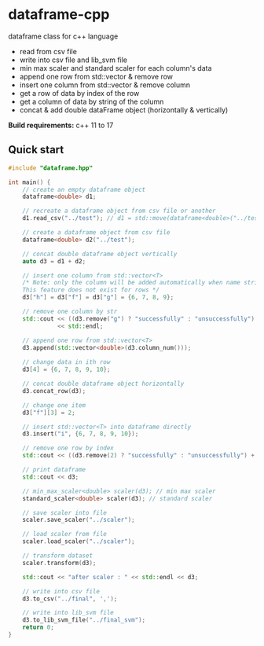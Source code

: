 # dataframe-cpp
dataframe class for c++ language
- read from csv file
- write into csv file and lib_svm file
- min max scaler and standard scaler for each column's data
- append one row from std::vector<T> & remove row
- insert one column from std::vector<T> & remove column
- get a row of data  by index of the row 
- get a column of data  by string of the column 
- concat & add double dataFrame object (horizontally & vertically) 


**Build requirements:** c++ 11 to 17

## Quick start

```cpp
#include "dataframe.hpp"

int main() {
    // create an empty dataframe object
    dataframe<double> d1;

    // recreate a dataframe object from csv file or another
    d1.read_csv("../test"); // d1 = std::move(dataframe<double>("../test"));

    // create a dataframe object from csv file
    dataframe<double> d2("../test");

    // concat double dataframe object vertically
    auto d3 = d1 + d2;

    // insert one column from std::vector<T>
    /* Note: only the column will be added automatically when name string of its is not detected.
    This feature does not exist for rows */
    d3["h"] = d3["f"] = d3["g"] = {6, 7, 8, 9};

    // remove one column by str
    std::cout << ((d3.remove("g") ? "successfully" : "unsuccessfully") + std::string(" deleted a colunm!"))
              << std::endl;

    // append one row from std::vector<T>
    d3.append(std::vector<double>(d3.column_num()));
    
    // change data in ith row
    d3[4] = {6, 7, 8, 9, 10};

    // concat double dataframe object horizontally
    d3.concat_row(d3);

    // change one item
    d3["f"][3] = 2;

    // insert std::vector<T> into dataframe directly
    d3.insert("i", {6, 7, 8, 9, 10});

    // remove one row by index
    std::cout << ((d3.remove(2) ? "successfully" : "unsuccessfully") + std::string(" deleted a row!")) << std::endl;

    // print dataframe
    std::cout << d3;

    // min_max_scaler<double> scaler(d3); // min max scaler
    standard_scaler<double> scaler(d3); // standard scaler

    // save scaler into file
    scaler.save_scaler("../scaler");

    // load scaler from file
    scaler.load_scaler("../scaler");

    // transform dataset
    scaler.transform(d3);

    std::cout << "after scaler : " << std::endl << d3;

    // write into csv file
    d3.to_csv("../final", ',');

    // write into lib_svm file
    d3.to_lib_svm_file("../final_svm");
    return 0;
}
```